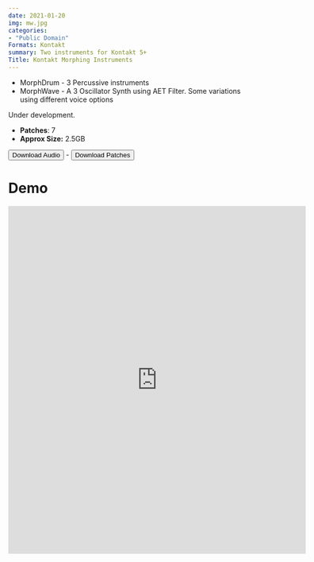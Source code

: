 ```yaml
---
date: 2021-01-20
img: mw.jpg
categories: 
- "Public Domain"
Formats: Kontakt
summary: Two instruments for Kontakt 5+
Title: Kontakt Morphing Instruments
---
```


* MorphDrum - 3 Percussive instruments 
* MorphWave - A 3 Oscillator Synth using AET Filter. Some variations using different voice options

Under development.
 
-  **Patches**: 7
-   **Approx Size:** 2.5GB


<div class="buttons"> <a href="https://www.dropbox.com/sh/1o856dvop1f4xn8/AAB9O6SAx8vOgttM94F5Kc_ia?dl=0"> <button>Download Audio</button></a> - <a href="https://github.com/publicsamples/Morph-Instruments"> <button>Download Patches</button></a></div>


# Demo

<iframe width="600" height="700" src="https://www.modularsamples.com/Demos/demos/morph.html" frameborder="0" allow="accelerometer; autoplay; clipboard-write; encrypted-media; gyroscope; picture-in-picture" allowfullscreen></iframe>

